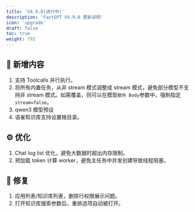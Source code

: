 ```yaml
---
title: 'V4.9.8(进行中)'
description: 'FastGPT V4.9.8 更新说明'
icon: 'upgrade'
draft: false
toc: true
weight: 792
---
```



## 🚀 新增内容

1. 支持 Toolcalls 并行执行。
2. 将所有内置任务，从非 stream 模式调整成 stream 模式，避免部分模型不支持非 stream 模式。如需覆盖，则可以在模型`额外 Body`参数中，强制指定`stream=false`。
3. qwen3 模型预设
4. 语雀知识库支持设置根目录。

## ⚙️ 优化

1. Chat log list 优化，避免大数据时超出内存限制。
2. 预加载 token 计算 worker，避免主任务中并发创建导致线程阻塞。

## 🐛 修复

1. 应用列表/知识库列表，删除行权限展示问题。
2. 打开知识库搜索参数后，重排选项自动被打开。

